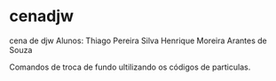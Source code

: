 # cenadjw
cena de djw
Alunos:
Thiago Pereira Silva
Henrique Moreira Arantes de Souza

Comandos de troca de fundo ultilizando os códigos de particulas.

